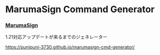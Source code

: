 # MarumaSign Command Generator

### [MarumaSign](https://github.com/TORO-Server/MarumaSign)
1.21対応アップデートが来るまでのジェネレーター

https://punipuni-3730.github.io/marumasign-cmd-generator/
